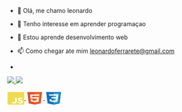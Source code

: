 - 👋  Olá, me chamo leonardo
- 👀 Tenho interesse em aprender programaçao
- 🌱  Estou aprende desenvolvimento web
- 📫 Como chegar ate mim leonardoferrarete@gmail.com

-  <div align="center">
  <a href="https://github.com/leo435-fak">
  <img height="180em" src="https://github-readme-stats.vercel.app/api?username=Leonardo&show_icons=true&theme=dark&include_all_commits=false&count_private=true"/>
  <img height="180em" src="https://github-readme-stats.vercel.app/api/top-langs/?username=Leonardo&layout=compact&langs_count=7&theme=dark"/>
</div>

 <div style="display: inline_block"><br>
  <img align="center" alt="Rafa-Js" height="30" width="40" src="https://raw.githubusercontent.com/devicons/devicon/master/icons/javascript/javascript-plain.svg">
  <img align="center" alt="Rafa-HTML" height="30" width="40" src="https://raw.githubusercontent.com/devicons/devicon/master/icons/html5/html5-original.svg">
  <img align="center" alt="Rafa-CSS" height="30" width="40" src="https://raw.githubusercontent.com/devicons/devicon/master/icons/css3/css3-original.svg">
</div>
  
  
  ##
